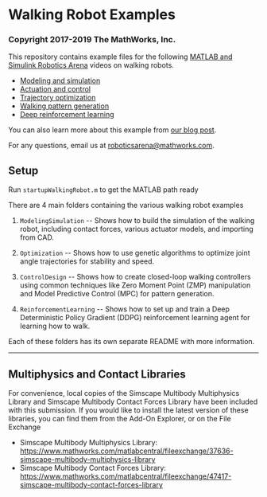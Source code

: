 # Walking Robot Examples
### Copyright 2017-2019 The MathWorks, Inc.

This repository contains example files for the following [MATLAB and Simulink Robotics Arena](https://www.mathworks.com/academia/student-competitions/tutorials-videos.html) videos on walking robots.

* [Modeling and simulation](https://www.mathworks.com/videos/modeling-and-simulation-of-walking-robots-1576560207573.html)
* [Actuation and control](https://www.mathworks.com/videos/matlab-and-simulink-robotics-arena-modeling-pneumatic-robot-actuators-part-1-1542190287608.html)
* [Trajectory optimization](https://www.mathworks.com/videos/matlab-and-simulink-robotics-arena-walking-robots-part-3-trajectory-optimization-1506440520726.html)
* [Walking pattern generation](https://www.mathworks.com/videos/matlab-and-simulink-robotics-arena-walking-robots-pattern-generation-1546434170253.html)
* [Deep reinforcement learning](https://www.mathworks.com/videos/deep-reinforcement-learning-for-walking-robots--1551449152203.html)

You can also learn more about this example from [our blog post](https://blogs.mathworks.com/student-lounge/2019/12/20/walking-robot-modeling-and-simulation/).

For any questions, email us at roboticsarena@mathworks.com.

## Setup
Run `startupWalkingRobot.m` to get the MATLAB path ready

There are 4 main folders containing the various walking robot examples

1. `ModelingSimulation` -- Shows how to build the simulation of the walking 
robot, including contact forces, various actuator models, and importing from CAD.

2. `Optimization` -- Shows how to use genetic algorithms to optimize joint angle
trajectories for stability and speed.

3. `ControlDesign` -- Shows how to create closed-loop walking controllers 
using common techniques like Zero Moment Point (ZMP) manipulation and 
Model Predictive Control (MPC) for pattern generation.

4. `ReinforcementLearning` -- Shows how to set up and train a Deep Deterministic 
Policy Gradient (DDPG) reinforcement learning agent for learning how to walk.

Each of these folders has its own separate README with more information.

---

## Multiphysics and Contact Libraries
For convenience, local copies of the Simscape Multibody Multiphysics Library and
Simscape Multibody Contact Forces Library have been included with this submission. 
If you would like to install the latest version of these libraries, you can find
them from the Add-On Explorer, or on the File Exchange

* Simscape Multibody Multiphysics Library: https://www.mathworks.com/matlabcentral/fileexchange/37636-simscape-multibody-multiphysics-library
* Simscape Multibody Contact Forces Library: https://www.mathworks.com/matlabcentral/fileexchange/47417-simscape-multibody-contact-forces-library

